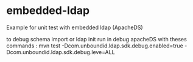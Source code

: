 # embedded-ldap
Example for unit test with embedded ldap (ApacheDS)

to debug schema import or ldap init run in debug apacheDS with theses commands :
 mvn test -Dcom.unboundid.ldap.sdk.debug.enabled=true -Dcom.unboundid.ldap.sdk.debug.leve=ALL
